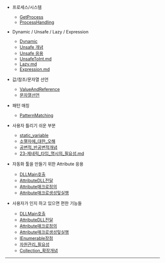 - 프로세스/시스템
  - [GetProcess](./01-GetProcess.md)
  - [ProcessHandling](./20-ProcessHandling.md)
    
- Dynamic / Unsafe / Lazy / Expression
  - [Dynamic](./02-Dynamic.md)
  - [Unsafe 개념](./03-Unsafe_개념.md)
  - [Unsafe 응용](./06-unsafe응용.md)
  - [UnsafeToInt.md](./04.UnsafeToInt.md)
  - [Lazy.md](./05-Lazy.md)
  - [Expression.md](./07.Expression.md)
- 값/참조/문자열 선언
  - [ValueAndReference](./08-ValueAndReference.md)
  - [문자열선언](./09-문자열선언.md)
- 패턴 매칭
  - [PatternMatching](./10-PatternMatching.md)

- 사용자 틀리기 쉬운 부분
  - [static_variable](./11-static_variable.md)
  - [소멸자에_대한_오해](./12.소멸자에_대한_오해.md)
  - [공변적_반공변적개념](./21-공변적_반공변적개념.md)
  - [23-제네릭_타입_명시의_필요성.md](./23-제네릭_타입_명시의_필요성.md)
 
- 자동화 툴을 만들기 위한 Attribute 응용
   - [DLLMain호출](./13-DLLMain호출.md)
   - [AttributeDLL전달](./14-AttributeDLL전달.md)
   - [Attribute매크로정의](./15-Attribute매크로정의.md)
   - [Attribute매크로생성및실행](./16-Attribute매크로생성및실행.md)

- 사용자가 인지 하고 있으면 편한 기능들
   - [DLLMain호출](./17-@심벌.md)
   - [AttributeDLL전달](./18-CompositePattern.md)
   - [Attribute매크로정의](./19-Marshal개념.md)
   - [Attribute매크로생성및실행](./16-Attribute매크로생성및실행.md)
   - [IEnumerable장점](./22-IEnumerable장점.md)
   - [자원관리_필요성](./24-자원관리_필요성.md)
   - [Collection_확장개념](./25-Collection_확장개념.md)
 
---






  
